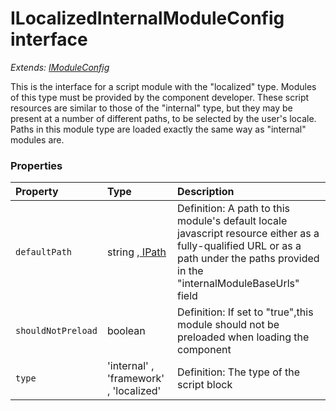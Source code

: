 # ILocalizedInternalModuleConfig interface

_Extends: [IModuleConfig](IModuleConfig.md)_



This is the interface for a script module with the "localized" type. Modules of this type must be provided by the 
component developer. These script resources are similar to those of the "internal" type, but they may be present 
at a number of different paths, to be selected by the user's locale. Paths in this module type are loaded exactly 
the same way as "internal" modules are. 





### Properties

| Property	   | Type	| Description|
|:-------------|:-------|:-----------|
|`defaultPath`      | string ,[ IPath](IPath.md) | Definition: A path to this module's default locale javascript resource either as a fully-qualified URL or as a  path under the paths provided in the "internalModuleBaseUrls" field |
|`shouldNotPreload`      | boolean | Definition: If set to "true",this module should not be preloaded when loading the component |
|`type`      | 'internal' , 'framework' , 'localized' | Definition: The type of the script block |




